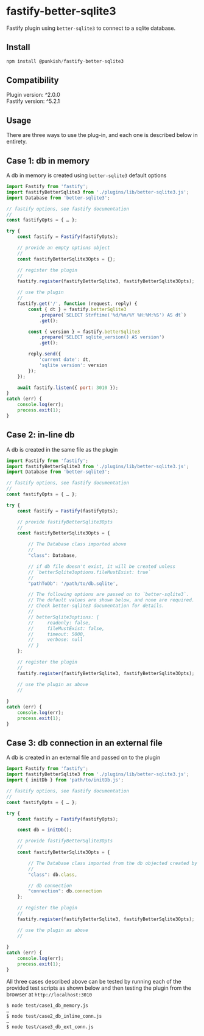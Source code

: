 # fastify-better-sqlite3

Fastify plugin using `better-sqlite3` to connect to a sqlite database.

## Install

```js
npm install @punkish/fastify-better-sqlite3
```

## Compatibility

Plugin version: ^2.0.0  
Fastify version: ^5.2.1

## Usage

There are three ways to use the plug-in, and each one is described below in entirety.

## Case 1: db in memory

A db in memory is created using `better-sqlite3` default options

```js
import Fastify from 'fastify';
import fastifyBetterSqlite3 from './plugins/lib/better-sqlite3.js';
import Database from 'better-sqlite3';

// fastify options, see fastify documentation
//
const fastifyOpts = { … };

try {
    const fastify = Fastify(fastifyOpts);

    // provide an empty options object
    //
    const fastifyBetterSqlite3Opts = {};

    // register the plugin
    //
    fastify.register(fastifyBetterSqlite3, fastifyBetterSqlite3Opts);

    // use the plugin
    //
    fastify.get('/', function (request, reply) {
        const { dt } = fastify.betterSqlite3
            .prepare(`SELECT Strftime('%d/%m/%Y %H:%M:%S') AS dt`)
            .get();

        const { version } = fastify.betterSqlite3
            .prepare('SELECT sqlite_version() AS version')
            .get();

        reply.send({
            'current date': dt,
            'sqlite version': version
        });
    });

    await fastify.listen({ port: 3010 });
}
catch (err) {
    console.log(err);
    process.exit(1);
}
```

## Case 2: in-line db

A db is created in the same file as the plugin

```js
import Fastify from 'fastify';
import fastifyBetterSqlite3 from './plugins/lib/better-sqlite3.js';
import Database from 'better-sqlite3';

// fastify options, see fastify documentation
//
const fastifyOpts = { … };

try {
    const fastify = Fastify(fastifyOpts);

    // provide fastifyBetterSqlite3Opts
    //
    const fastifyBetterSqlite3Opts = {

        // The Database class imported above
        //
        "class": Database,

        // if db file doesn't exist, it will be created unless
        // `betterSqlite3options.fileMustExist: true`
        //
        "pathToDb": '/path/to/db.sqlite',

        // The following options are passed on to `better-sqlite3`.
        // The default values are shown below, and none are required.
        // Check better-sqlite3 documentation for details.
        //
        // betterSqlite3options: {
        //     readonly: false,
        //     fileMustExist: false,
        //     timeout: 5000,
        //     verbose: null
        // }
    };

    // register the plugin
    //
    fastify.register(fastifyBetterSqlite3, fastifyBetterSqlite3Opts);

    // use the plugin as above
    //
    
}
catch (err) {
    console.log(err);
    process.exit(1);
}
```

## Case 3: db connection in an external file

A db is created in an external file and passed on to the plugin

```js
import Fastify from 'fastify';
import fastifyBetterSqlite3 from './plugins/lib/better-sqlite3.js';
import { initDb } from 'path/to/initDb.js';

// fastify options, see fastify documentation
//
const fastifyOpts = { … };

try {
    const fastify = Fastify(fastifyOpts);

    const db = initDb();

    // provide fastifyBetterSqlite3Opts
    //
    const fastifyBetterSqlite3Opts = {

        // The Database class imported from the db objected created by initDb()
        //
        "class": db.class,

        // db connection
        "connection": db.connection
    };

    // register the plugin
    //
    fastify.register(fastifyBetterSqlite3, fastifyBetterSqlite3Opts);

    // use the plugin as above
    //
    
}
catch (err) {
    console.log(err);
    process.exit(1);
}
```

All three cases described above can be tested by running each of the provided test scripts as shown below and then testing the plugin from the browser at `http://localhost:3010`

```
$ node test/case1_db_memory.js
…
$ node test/case2_db_inline_conn.js
…
$ node test/case3_db_ext_conn.js
```
